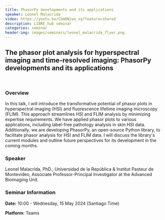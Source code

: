 ```yaml
---
title: PhasorPy developments and its applications
speaker: Leonel Malacrida
video: https://youtu.be/CbmDNjwo_sg?feature=shared
description: LIBRE_hub seminar
categories: seminar
header-img: images/seminars/leonel_malacrida_flyer.png
---
```


## The phasor plot analysis for hyperspectral imaging and time-resolved imaging: PhasorPy developments and its applications

<br>

### Overview
In this talk, I will introduce the transformative potential of phasor plots in hyperspectral imaging (HSI) and fluorescence lifetime imaging microscopy (FLIM). This approach streamlines HSI and FLIM analysis by minimizing expertise requirements. We have applied phasor plots to various applications, including label-free pathology analysis in skin HSI data. Additionally, we are developing PhasorPy, an open-source Python library, to facilitate phasor analysis for HSI and FLIM data. I will discuss the library's current modules and outline future perspectives for its development in the coming months.

### Speaker
Leonel  Malacrida, PhD., Universidad de la República & Institut Pasteur de Montevideo, Associate Professor-Principal Investigator at the Advanced Bioimaging Unit.

### Seminar Information

**Date:** 10:00 - Wednesday, 15 May 2024 (Santiago Time)

**Platform:** Teams